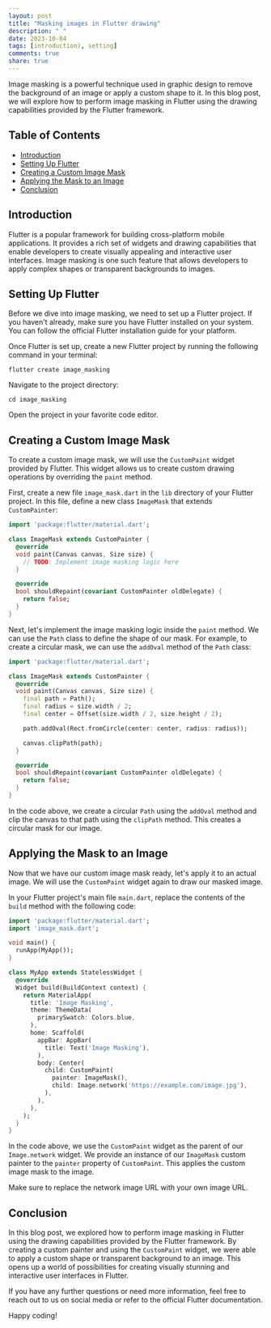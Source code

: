 ```yaml
---
layout: post
title: "Masking images in Flutter drawing"
description: " "
date: 2023-10-04
tags: [introduction), setting]
comments: true
share: true
---
```


Image masking is a powerful technique used in graphic design to remove the background of an image or apply a custom shape to it. In this blog post, we will explore how to perform image masking in Flutter using the drawing capabilities provided by the Flutter framework.

## Table of Contents

- [Introduction](#introduction)
- [Setting Up Flutter](#setting-up-flutter)
- [Creating a Custom Image Mask](#creating-a-custom-image-mask)
- [Applying the Mask to an Image](#applying-the-mask-to-an-image)
- [Conclusion](#conclusion)

## Introduction

Flutter is a popular framework for building cross-platform mobile applications. It provides a rich set of widgets and drawing capabilities that enable developers to create visually appealing and interactive user interfaces. Image masking is one such feature that allows developers to apply complex shapes or transparent backgrounds to images.

## Setting Up Flutter

Before we dive into image masking, we need to set up a Flutter project. If you haven't already, make sure you have Flutter installed on your system. You can follow the official Flutter installation guide for your platform.

Once Flutter is set up, create a new Flutter project by running the following command in your terminal:

```
flutter create image_masking
```

Navigate to the project directory:

```
cd image_masking
```

Open the project in your favorite code editor.

## Creating a Custom Image Mask

To create a custom image mask, we will use the `CustomPaint` widget provided by Flutter. This widget allows us to create custom drawing operations by overriding the `paint` method.

First, create a new file `image_mask.dart` in the `lib` directory of your Flutter project. In this file, define a new class `ImageMask` that extends `CustomPainter`:

```dart
import 'package:flutter/material.dart';

class ImageMask extends CustomPainter {
  @override
  void paint(Canvas canvas, Size size) {
    // TODO: Implement image masking logic here
  }

  @override
  bool shouldRepaint(covariant CustomPainter oldDelegate) {
    return false;
  }
}
```

Next, let's implement the image masking logic inside the `paint` method. We can use the `Path` class to define the shape of our mask. For example, to create a circular mask, we can use the `addOval` method of the `Path` class:

```dart
import 'package:flutter/material.dart';

class ImageMask extends CustomPainter {
  @override
  void paint(Canvas canvas, Size size) {
    final path = Path();
    final radius = size.width / 2;
    final center = Offset(size.width / 2, size.height / 2);

    path.addOval(Rect.fromCircle(center: center, radius: radius));

    canvas.clipPath(path);
  }

  @override
  bool shouldRepaint(covariant CustomPainter oldDelegate) {
    return false;
  }
}
```

In the code above, we create a circular `Path` using the `addOval` method and clip the canvas to that path using the `clipPath` method. This creates a circular mask for our image.

## Applying the Mask to an Image

Now that we have our custom image mask ready, let's apply it to an actual image. We will use the `CustomPaint` widget again to draw our masked image.

In your Flutter project's main file `main.dart`, replace the contents of the `build` method with the following code:

```dart
import 'package:flutter/material.dart';
import 'image_mask.dart';

void main() {
  runApp(MyApp());
}

class MyApp extends StatelessWidget {
  @override
  Widget build(BuildContext context) {
    return MaterialApp(
      title: 'Image Masking',
      theme: ThemeData(
        primarySwatch: Colors.blue,
      ),
      home: Scaffold(
        appBar: AppBar(
          title: Text('Image Masking'),
        ),
        body: Center(
          child: CustomPaint(
            painter: ImageMask(),
            child: Image.network('https://example.com/image.jpg'),
          ),
        ),
      ),
    );
  }
}
```

In the code above, we use the `CustomPaint` widget as the parent of our `Image.network` widget. We provide an instance of our `ImageMask` custom painter to the `painter` property of `CustomPaint`. This applies the custom image mask to the image.

Make sure to replace the network image URL with your own image URL.

## Conclusion

In this blog post, we explored how to perform image masking in Flutter using the drawing capabilities provided by the Flutter framework. By creating a custom painter and using the `CustomPaint` widget, we were able to apply a custom shape or transparent background to an image. This opens up a world of possibilities for creating visually stunning and interactive user interfaces in Flutter.

If you have any further questions or need more information, feel free to reach out to us on social media or refer to the official Flutter documentation.

Happy coding!